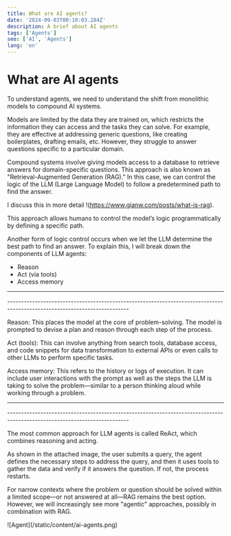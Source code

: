```yaml
---
title: What are AI agents?
date: '2024-09-03T00:10:03.284Z'
description: A brief about AI agents 
tags: ['Agents']
seo: ['AI', 'Agents']
lang: 'en'
---
```


# What are AI agents

To understand agents, we need to understand the shift from monolithic models to compound AI systems.

Models are limited by the data they are trained on, which restricts the information they can access and the tasks they can solve. For example, they are effective at addressing generic questions, like creating boilerplates, drafting emails, etc. However, they struggle to answer questions specific to a particular domain.

Compound systems involve giving models access to a database to retrieve answers for domain-specific questions. This approach is also known as "Retrieval-Augmented Generation (RAG)." In this case, we can control the logic of the LLM (Large Language Model) to follow a predetermined path to find the answer.

I discuss this in more detail !(https://www.gianw.com/posts/what-is-rag).

This approach allows humans to control the model’s logic programmatically by defining a specific path. 

Another form of logic control occurs when we let the LLM determine the best path to find an answer. To explain this, I will break down the components of LLM agents:


- Reason
- Act (via tools)
- Access memory

<hr>
--------------------------------------------------------------------------------------------------------------------------

Reason:
This places the model at the core of problem-solving. The model is prompted to devise a plan and reason through each step of the process.

Act (tools):
This can involve anything from search tools, database access, and code snippets for data transformation to external APIs or even calls to other LLMs to perform specific tasks.

Access memory:
This refers to the history or logs of execution. It can include user interactions with the prompt as well as the steps the LLM is taking to solve the problem—similar to a person thinking aloud while working through a problem.

<hr>
--------------------------------------------------------------------------------------------------------------------------

The most common approach for LLM agents is called ReAct, which combines reasoning and acting.

As shown in the attached image, the user submits a query, the agent defines the necessary steps to address the query, and then it uses tools to gather the data and verify if it answers the question. If not, the process restarts.

For narrow contexts where the problem or question should be solved within a limited scope—or not answered at all—RAG remains the best option. However, we will increasingly see more "agentic" approaches, possibly in combination with RAG.

<div style='max-width:100%'>
![Agent](/static/content/ai-agents.png)
</div>

